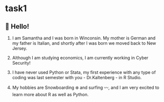 # task1
## :wave: Hello! 


1) I am Samantha and I was born in Winconsin. My mother is German and my father is Italian, and shortly after I was born we moved back to New Jersey. 

2) Although I am studying economics, I am currently working in Cyber Security! 


3) I have never used Python or Stata, my first experience with any type of coding was last semester with you - Dr.Kaltenberg - in R Studio.


4) My hobbies are Snowboarding ❄️ and surfing 〰️, and I am very excited to learn more about R as well as Python. 
